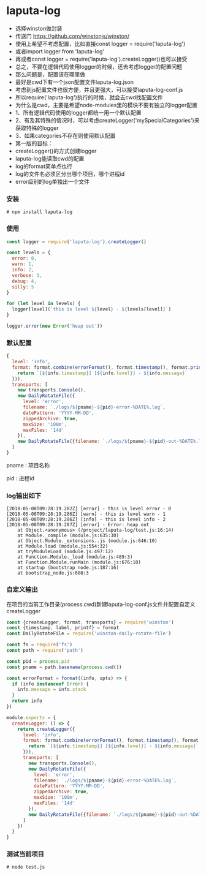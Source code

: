 # laputa-log

* 选择winston做封装
* 传送门 https://github.com/winstonjs/winston/
* 使用上希望不考虑配置，比如直接const logger = require('laputa-log')
* 或者import logger from 'laputa-log'
* 再或者const logger = require('laputa-log').createLogger()也可以接受
* 总之，不要在逻辑代码使用logger的时候，还去考虑logger的配置问题
* 那么问题是，配置该在哪里做
* 最好是cwd下有一个json配置文件laputa-log.json
* 考虑到js配置文件也很方便，并且更强大，可以接受laputa-log-conf.js
* 所以require('laputa-log')执行的时候，就会去cwd找配置文件
* 为什么是cwd，主要是希望node-modules里的模块不要有独立的logger配置
* 1、所有逻辑代码使用的logger都统一用一个默认配置
* 2、有及其特殊的情况时，可以考虑createLogger('mySpecialCategories')来获取特殊的logger
* 3、如果categories不存在则使用默认配置
* 第一版的目标：
* createLogger()的方式创建logger
* laputa-log能读取cwd的配置
* log的format简单点也行
* log的文件名必须区分出哪个项目，哪个进程id
* error级别的log单独出一个文件

### 安装
```shell
# npm install laputa-log
```

### 使用
```js
const logger = require('laputa-log').createLogger()

const levels = {
  error: 0,
  warn: 1,
  info: 2,
  verbose: 3,
  debug: 4,
  silly: 5
}

for (let level in levels) {
  logger[level](`this is level ${level} - ${levels[level]}`)
}

logger.error(new Error('heap out'))
```

### 默认配置
```js
{
  level: 'info',
  format: format.combine(errorFormat(), format.timestamp(), format.printf((info) => {
    return `[${info.timestamp}] [${info.level}] - ${info.message}`
  })),
  transports: [
    new transports.Console(),
    new DailyRotateFile({
      level: 'error',
      filename: `./logs/${pname}-${pid}-error-%DATE%.log`,
      datePattern: 'YYYY-MM-DD',
      zippedArchive: true,
      maxSize: '100m',
      maxFiles: '14d'
    }),
    new DailyRotateFile({filename: `./logs/${pname}-${pid}-out-%DATE%.log`, datePattern: 'YYYY-MM-DD', zippedArchive: true, maxSize: '100m', maxFiles: '14d'})
  ]
}
```
pname : 项目名称

pid : 进程id

### log输出如下
```shell
[2018-05-08T09:28:19.282Z] [error] - this is level error - 0
[2018-05-08T09:28:19.286Z] [warn] - this is level warn - 1
[2018-05-08T09:28:19.286Z] [info] - this is level info - 2
[2018-05-08T09:28:19.287Z] [error] - Error: heap out
    at Object.<anonymous> (/project/laputa-log/test.js:16:14)
    at Module._compile (module.js:635:30)
    at Object.Module._extensions..js (module.js:646:10)
    at Module.load (module.js:554:32)
    at tryModuleLoad (module.js:497:12)
    at Function.Module._load (module.js:489:3)
    at Function.Module.runMain (module.js:676:10)
    at startup (bootstrap_node.js:187:16)
    at bootstrap_node.js:608:3
```

### 自定义输出
在项目的当前工作目录(process.cwd)新建laputa-log-conf.js文件并配置自定义createLogger
```js
const {createLogger, format, transports} = require('winston')
const {timestamp, label, printf} = format
const DailyRotateFile = require('winston-daily-rotate-file')

const fs = require('fs')
const path = require('path')

const pid = process.pid
const pname = path.basename(process.cwd())

const errorFormat = format((info, opts) => {
  if (info instanceof Error) {
    info.message = info.stack
  }
  return info
})

module.exports = {
  createLogger: () => {
    return createLogger({
      level: 'info',
      format: format.combine(errorFormat(), format.timestamp(), format.printf((info) => {
        return `[${info.timestamp}] [${info.level}] - ${info.message}`
      })),
      transports: [
        new transports.Console(),
        new DailyRotateFile({
          level: 'error',
          filename: `./logs/${pname}-${pid}-error-%DATE%.log`,
          datePattern: 'YYYY-MM-DD',
          zippedArchive: true,
          maxSize: '100m',
          maxFiles: '14d'
        }),
        new DailyRotateFile({filename: `./logs/${pname}-${pid}-out-%DATE%.log`, datePattern: 'YYYY-MM-DD', zippedArchive: true, maxSize: '100m', maxFiles: '14d'})
      ]
    })
  }
}
```

### 测试当前项目
```shell
# node test.js
```
